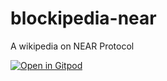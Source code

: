 # blockipedia-near
A wikipedia on NEAR Protocol

[![Open in Gitpod](https://gitpod.io/button/open-in-gitpod.svg)](https://gitpod.io/#https://github.com/nlhkh/blockipedia-near)
